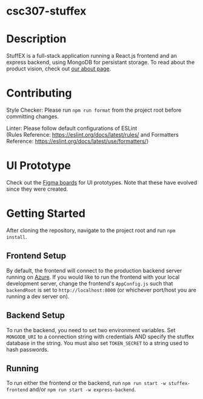 # csc307-stuffex

# Description

StuffEX is a full-stack application running a React.js frontend and an express backend, using MongoDB for persistant storage. To read about the product vision, check out [our about page](https://white-flower-03a4c811e.4.azurestaticapps.net/About).

# Contributing

Style Checker: Please run `npm run format` from the project root before committing changes.

Linter: Please follow default configurations of ESLint  
(Rules Reference: https://eslint.org/docs/latest/rules/ and Formatters Reference: https://eslint.org/docs/latest/use/formatters/)

# UI Prototype

Check out the [Figma boards](https://www.figma.com/file/Gy5IwCW3syWOpzQZmMxzYT/Untitled?type=design&node-id=0-1&mode=design) for UI prototypes. Note that these have evolved since they were created.

# Getting Started

After cloning the repository, navigate to the project root and run `npm install`.

## Frontend Setup

By default, the frontend will connect to the production backend server running on [Azure](https://stuffex.azurewebsites.net/). If you would like to run the frontend with your local development server, change the frontend's `AppConfig.js` such that `backendRoot` is set to `http://localhost:8000` (or whichever port/host you are running a dev server on).

## Backend Setup

To run the backend, you need to set two environment variables. Set `MONGODB_URI` to a connection string with credentials AND specify the stuffex database in the string. You must also set `TOKEN_SECRET` to a string used to hash passwords.

## Running

To run either the frontend or the backend, run `npm run start -w stuffex-frontend` and/or `npm run start -w express-backend`.
